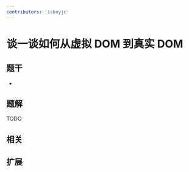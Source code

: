 ```yaml
---
contributors: 'isboyjc'
---
```


# 谈一谈如何从虚拟 DOM 到真实 DOM


## 题干

- 



## 题解

<!-- ::: details 点我查看题解 -->

  TODO

<!-- ::: -->



## 相关



## 扩展
